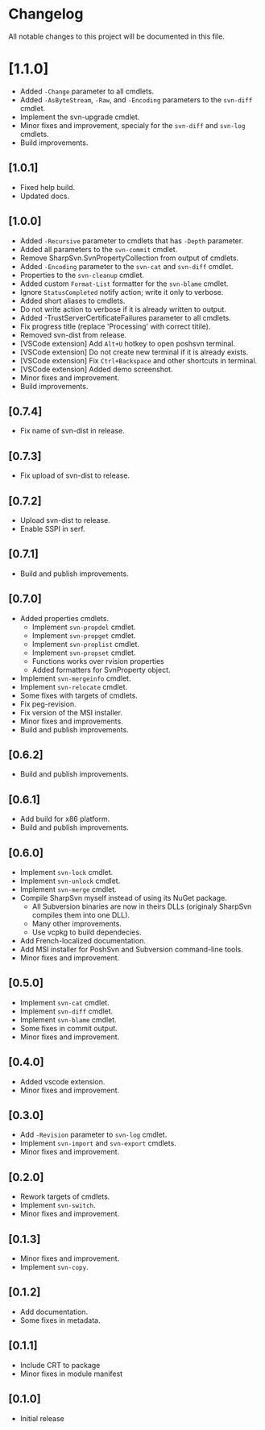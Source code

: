 ﻿# Changelog

All notable changes to this project will be documented in this file.

# [1.1.0]

- Added `-Change` parameter to all cmdlets.
- Added `-AsByteStream`, `-Raw`, and `-Encoding` parameters to the `svn-diff` cmdlet.
- Implement the svn-upgrade cmdlet.
- Minor fixes and improvement, specialy for the `svn-diff` and `svn-log` cmdlets.
- Build improvements.

## [1.0.1]

- Fixed help build.
- Updated docs.

## [1.0.0]

- Added `-Recursive` parameter to cmdlets that has `-Depth` parameter.
- Added all parameters to the `svn-commit` cmdlet.
- Remove SharpSvn.SvnPropertyCollection from output of cmdlets.
- Added `-Encoding` parameter to the `svn-cat` and `svn-diff` cmdlet.
- Properties to the `svn-cleanup` cmdlet.
- Added custom `Format-List` formatter for the `svn-blame` cmdlet.
- Ignore `StatusCompleted` notify action; write it only to verbose.
- Added short aliases to cmdlets.
- Do not write action to verbose if it is already written to output.
- Added -TrustServerCertificateFailures parameter to all cmdlets.
- Fix progress title (replace 'Processing' with correct titile).
- Removed svn-dist from release.
- [VSCode extension] Add `Alt+U` hotkey to open poshsvn terminal.
- [VSCode extension] Do not create new terminal if it is already exists.
- [VSCode extension] Fix `Ctrl+Backspace` and other shortcuts in terminal.
- [VSCode extension] Added demo screenshot.
- Minor fixes and improvement.
- Build improvements.

## [0.7.4]

- Fix name of svn-dist in release.

## [0.7.3]

- Fix upload of svn-dist to release.

## [0.7.2]

- Upload svn-dist to release.
- Enable SSPI in serf.

## [0.7.1]

- Build and publish improvements.

## [0.7.0]

- Added properties cmdlets.
  - Implement `svn-propdel` cmdlet.
  - Implement `svn-propget` cmdlet.
  - Implement `svn-proplist` cmdlet.
  - Implement `svn-propset` cmdlet.
  - Functions works over rvision properties
  - Added formatters for SvnProperty object.
- Implement `svn-mergeinfo` cmdlet.
- Implement `svn-relocate` cmdlet.
- Some fixes with targets of cmdlets.
- Fix peg-revision.
- Fix version of the MSI installer.
- Minor fixes and improvements.
- Build and publish improvements.

## [0.6.2]

- Build and publish improvements.

## [0.6.1]

- Add build for x86 platform.
- Build and publish improvements.

## [0.6.0]

- Implement `svn-lock` cmdlet.
- Implement `svn-unlock` cmdlet.
- Implement `svn-merge` cmdlet.
- Compile SharpSvn myself instead of using its NuGet package.
  - All Subversion binaries are now in theirs DLLs (originaly SharpSvn compiles them into one DLL).
  - Many other improvements.
  - Use vcpkg to build dependecies.
- Add French-localized documentation.
- Add MSI installer for PoshSvn and Subversion command-line tools.
- Minor fixes and improvement.

## [0.5.0]

- Implement `svn-cat` cmdlet.
- Implement `svn-diff` cmdlet.
- Implement `svn-blame` cmdlet.
- Some fixes in commit output.
- Minor fixes and improvement.

## [0.4.0]

- Added vscode extension.
- Minor fixes and improvement.

## [0.3.0]

- Add `-Revision` parameter to `svn-log` cmdlet.
- Implement `svn-import` and `svn-export` cmdlets.
- Minor fixes and improvement.

## [0.2.0]

- Rework targets of cmdlets.
- Implement `svn-switch`.
- Minor fixes and improvement.

## [0.1.3]

- Minor fixes and improvement.
- Implement `svn-copy`.

## [0.1.2]

- Add documentation.
- Some fixes in metadata.

## [0.1.1]

- Include CRT to package
- Minor fixes in module manifest

## [0.1.0]

- Initial release
